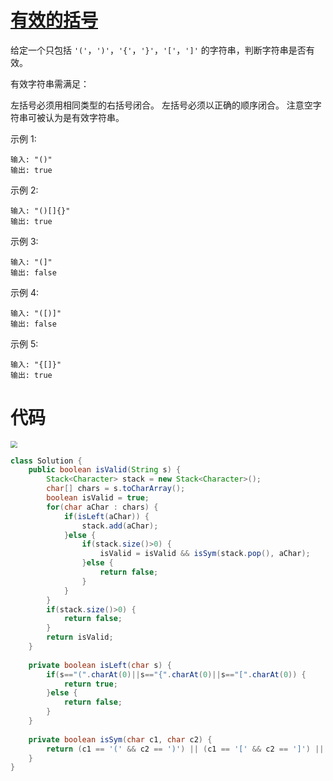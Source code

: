 # [有效的括号](https://leetcode-cn.com/problems/valid-parentheses/)

给定一个只包括 `'('`，`')'`，`'{'`，`'}'`，`'['`，`']'` 的字符串，判断字符串是否有效。

有效字符串需满足：

左括号必须用相同类型的右括号闭合。
左括号必须以正确的顺序闭合。
注意空字符串可被认为是有效字符串。

示例 1:

```
输入: "()"
输出: true
```


示例 2:

```
输入: "()[]{}"
输出: true
```


示例 3:

```
输入: "(]"
输出: false
```


示例 4:

```
输入: "([)]"
输出: false
```


示例 5:

```
输入: "{[]}"
输出: true
```

# 代码

<img src="https://xinqianpingtaib2btest.oss-cn-shenzhen.aliyuncs.com/xinqianpingtaib2btest/blogimg/2020/20200401125033.png" style="zoom: 67%;" />



```java
class Solution {
	public boolean isValid(String s) {
		Stack<Character> stack = new Stack<Character>();
		char[] chars = s.toCharArray();
		boolean isValid = true;
		for(char aChar : chars) {
			if(isLeft(aChar)) {
				stack.add(aChar);
			}else {
				if(stack.size()>0) {
					isValid = isValid && isSym(stack.pop(), aChar);
				}else {
					return false;
				}
			}
		}
		if(stack.size()>0) {
			return false;
		}
		return isValid;
	}
	
	private boolean isLeft(char s) {
		if(s=="(".charAt(0)||s=="{".charAt(0)||s=="[".charAt(0)) {
			return true;
		}else {
			return false;
		}
	}
	
    private boolean isSym(char c1, char c2) {
        return (c1 == '(' && c2 == ')') || (c1 == '[' && c2 == ']') || (c1 == '{' && c2 == '}');
    }
}
```

